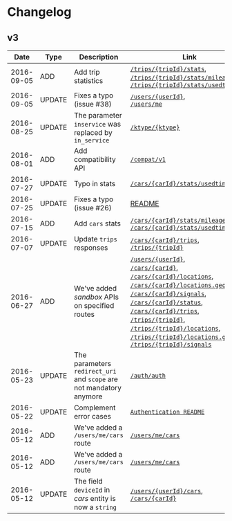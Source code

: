 # Changelog

## v3

|Date|Type|Description|Link|
|---|---|---|---|
|2016-09-05|ADD|Add trip statistics|[`/trips/{tripId}/stats`](api/v3/trips/trip_id/stats.md), <br />[`/trips/{tripId}/stats/mileage`](api/v3/trips/trip_id/stats/mileage.md), <br />[`/trips/{tripId}/stats/usedtime`](api/v3/trips/trip_id/stats/usedtime.md)|
|2016-09-05|UPDATE|Fixes a typo (issue #38)|[`/users/{userId}`](api/v3/users/user_id.md), <br />[`/users/me`](api/v3/users/me.md)|
|2016-08-25|UPDATE|The parameter `inservice` was replaced by `in_service`|[`/ktype/{ktype}`](compat/v1/ktype/ktype.md)
|2016-08-01|ADD|Add compatibility API|[`/compat/v1`](compat/v1/README.md)|
|2016-07-27|UPDATE|Typo in stats|[`/cars/{carId}/stats/usedtime`](api/v3/cars/stats/usedtime.md)|
|2016-07-25|UPDATE|Fixes a typo (issue #26)|[README](api/v3/README.md)|
|2016-07-15|ADD|Add `cars` stats|[`/cars/{carId}/stats/mileage`](api/v3/cars/stats/mileage.md),<br />[`/cars/{carId}/stats/usedtime`](api/v3/cars/stats/usedtime.md)|
|2016-07-07|UPDATE|Update `trips` responses|[`/cars/{carId}/trips`](api/v3/cars/trips.md),<br />[`/trips/{tripId}`](api/v3/trips/trip_id.md)|
|2016-06-27|ADD|We've added *sandbox* APIs on specified routes|[`/users/{userId}`](api/v3/users/user_id.md), <br/>[`/cars/{carId}`](api/v3/cars/car_id.md),  <br/>[`/cars/{carId}/locations`](api/v3/cars/locations.md), <br/>[`/cars/{carId}/locations.geojson`](api/v3/cars/locations-geojson.md), <br/>[`/cars/{carId}/signals`](api/v3/cars/signals.md), <br/>[`/cars/{carId}/status`](api/v3/cars/status.md), <br/>[`/cars/{carId}/trips`](api/v3/cars/trips.md), <br/>[`/trips/{tripId}`](api/v3/trips/trip_id.md), <br/>[`/trips/{tripId}/locations`](api/v3/trips/locations.md), <br/>[`/trips/{tripId}/locations.geojson`](api/v3/trips/locations-geojson.md), <br/>[`/trips/{tripId}/signals`](api/v3/trips/signals.md)|
|2016-05-23|UPDATE|The parameters `redirect_uri` and `scope` are not mandatory anymore|[`/auth/auth`](api/v3/auth/auth.md)|
|2016-05-22|UPDATE|Complement error cases|[`Authentication README`](api/v3/auth/README.md)
|2016-05-12|ADD|We've added a `/users/me/cars` route|[`/users/me/cars`](api/v3/users/me/cars.md)|
|2016-05-12|ADD|We've added a `/users/me/cars` route|[`/users/me/cars`](api/v3/users/me/cars.md)|
|2016-05-12|UPDATE|The field `deviceId` in *cars* entity is now a `string`|[`/users/{userId}/cars`](api/v3/users/cars.md), <br/>[`/cars/{carId}`](api/v3/cars/car_id.md)|

